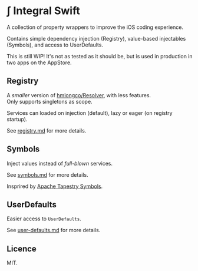 # ∫ Integral Swift

A collection of property wrappers to improve the iOS coding experience.

Contains simple dependency injection (Registry), value-based injectables (Symbols), and access to UserDefaults. 

This is still WIP!
It's not as tested as it should be, but is used in production in two apps on the AppStore.

## Registry

A _smaller_ version of [hmlongco/Resolver](https://github.com/hmlongco/Resolver), with less features.  
Only supports singletons as scope.

Services can loaded on injection (default), lazy or eager (on registry startup).

See [registry.md](Docs/registry.md) for more details.

## Symbols

Inject values instead of  _full-blown_ services.

See [symbols.md](Docs/symbols.md) for more details.

Insprired by [Apache Tapestry Symbols](https://tapestry.apache.org/symbols.html). 

## UserDefaults


Easier access to `UserDefaults`.

See [user-defaults.md](Docs/user-defaults.md) for more details.


## Licence

MIT.
